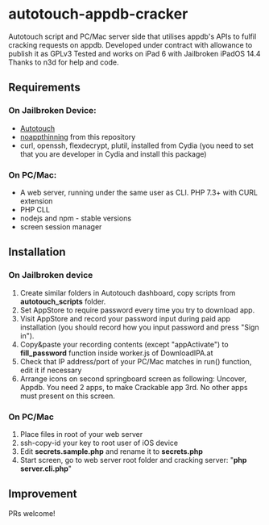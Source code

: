 # autotouch-appdb-cracker
Autotouch script and PC/Mac server side that utilises appdb's APIs to fulfil cracking requests on appdb. Developed under contract with allowance to publish it as GPLv3
Tested and works on iPad 6 with Jailbroken iPadOS 14.4
Thanks to n3d for help and code.
## Requirements

### On Jailbroken Device:

- [Autotouch](https://autotouch.net)
- [noappthinning](https://github.com/n3d1117/n3d1117.github.io) from this repository
- curl, openssh, flexdecrypt, plutil, installed from Cydia (you need to set that you are developer in Cydia and install this package)

### On PC/Mac:

- A web server, running under the same user as CLI. PHP 7.3+ with CURL extension
- PHP CLL
- nodejs and npm - stable versions
- screen session manager


## Installation

### On Jailbroken device
1. Create similar folders in Autotouch dashboard, copy scripts from **autotouch_scripts** folder.
2. Set AppStore to require password every time you try to download app.
3. Visit AppStore and record your password input during paid app installation (you should record how you input password and press "Sign in").
4. Copy&paste your recording contents (except "appActivate") to **fill_password** function inside worker.js of DownloadIPA.at
5. Check that IP address/port of your PC/Mac matches in run() function, edit it if necessary
6. Arrange icons on second springboard screen as following: Uncover, Appdb. You need 2 apps, to make Crackable app 3rd. No other apps must present on this screen.

### On PC/Mac

1. Place files in root of your web server
2. ssh-copy-id your key to root user of iOS device
3. Edit **secrets.sample.php** and rename it to **secrets.php**
4. Start screen, go to web server root folder and cracking server: "**php server.cli.php**"
## Improvement

PRs welcome!
